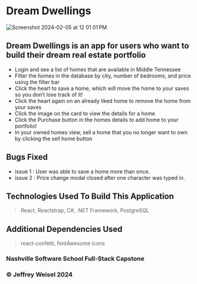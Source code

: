
# Dream Dwellings

<img width="auto" alt="Screenshot 2024-02-05 at 12 01 01 PM" src="https://github.com/jeffreyweisel/DreamDwellings/assets/51765188/a90dcdcd-31e7-432a-ae4c-3745ad0bac8a">

## Dream Dwellings is an app for users who want to build their dream real estate portfolio 
- Login and see a list of homes that are available in Middle Tennessee
- Filter the homes in the database by city, number of bedrooms, and price using the filter bar
- Click the heart to save a home, which will move the home to your saves so you don’t lose track of it!
- Click the heart again on an already liked home to remove the home from your saves
- Click the image on the card to view the details for a home
- Click the Purchase button in the homes details to add home to your portfolio!
- In your owned homes view, sell a home that you no longer want to own by clicking the sell home button



## Bugs Fixed
- issue 1 : User was able to save a home more than once. 
- issue 2 : Price change modal closed after one character was typed in. 

## Technologies Used To Build This Application
> React,
> Reactstrap,
> C#,
> .NET Framework,
> PostgreSQL

## Additional Dependencies Used
> react-confetti,
> fontAwesome icons

### Nashville Software School Full-Stack Capstone

### &copy; Jeffrey Weisel 2024
